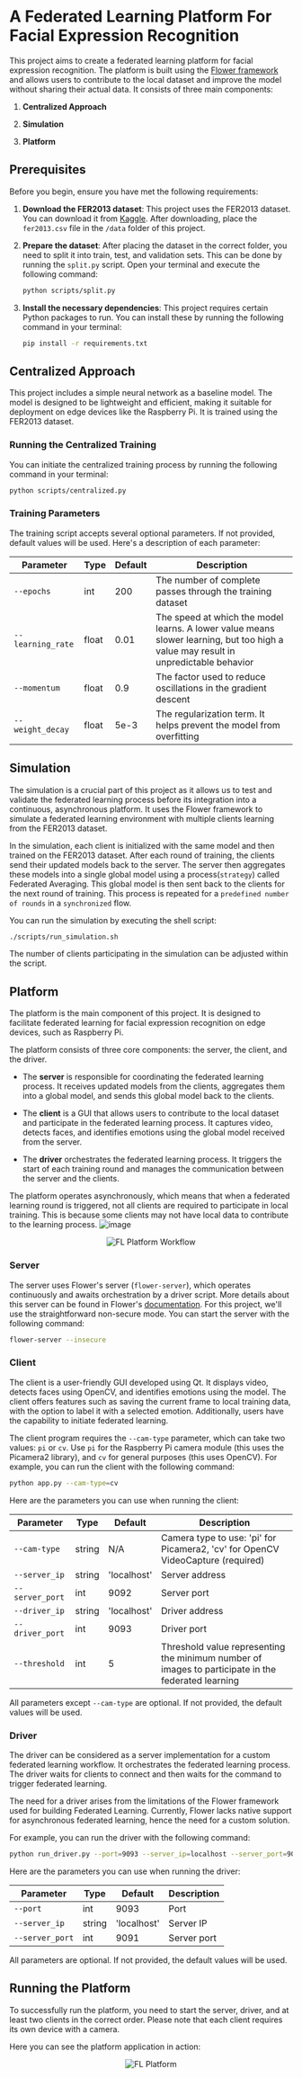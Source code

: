 # A Federated Learning Platform For Facial Expression Recognition

This project aims to create a federated learning platform for facial expression recognition. The platform is built using the [Flower framework](https://flower.dev/) and allows users to contribute to the local dataset and improve the model without sharing their actual data. It consists of three main components:

1. **Centralized Approach**

2. **Simulation**

3. **Platform**

## Prerequisites

Before you begin, ensure you have met the following requirements:

1. **Download the FER2013 dataset**: This project uses the FER2013 dataset. You can download it from [Kaggle](https://www.kaggle.com/c/challenges-in-representation-learning-facial-expression-recognition-challenge/data). After downloading, place the `fer2013.csv` file in the `/data` folder of this project.

2. **Prepare the dataset**: After placing the dataset in the correct folder, you need to split it into train, test, and validation sets. This can be done by running the `split.py` script. Open your terminal and execute the following command:

    ```sh
    python scripts/split.py
    ```

3. **Install the necessary dependencies**: This project requires certain Python packages to run. You can install these by running the following command in your terminal:

    ```sh
    pip install -r requirements.txt
    ```

## Centralized Approach

This project includes a simple neural network as a baseline model. The model is designed to be lightweight and efficient, making it suitable for deployment on edge devices like the Raspberry Pi. It is trained using the FER2013 dataset.

### Running the Centralized Training

You can initiate the centralized training process by running the following command in your terminal:

```sh
python scripts/centralized.py
```

### Training Parameters

The training script accepts several optional parameters. If not provided, default values will be used. Here's a description of each parameter:

| Parameter | Type | Default | Description |
| --- | --- | --- | --- |
| `--epochs` | int | 200 | The number of complete passes through the training dataset |
| `--learning_rate` | float | 0.01 | The speed at which the model learns. A lower value means slower learning, but too high a value may result in unpredictable behavior |
| `--momentum` | float | 0.9 | The factor used to reduce oscillations in the gradient descent |
| `--weight_decay` | float | 5e-3 | The regularization term. It helps prevent the model from overfitting |

## Simulation
The simulation is a crucial part of this project as it allows us to test and validate the federated learning process before its integration into a continuous, asynchronous platform. It uses the Flower framework to simulate a federated learning environment with multiple clients learning from the FER2013 dataset.

In the simulation, each client is initialized with the same model and then trained on the FER2013 dataset. After each round of training, the clients send their updated models back to the server. The server then aggregates these models into a single global model using a process(`strategy`) called Federated Averaging. This global model is then sent back to the clients for the next round of training. This process is repeated for a `predefined number of rounds` in a `synchronized` flow.

You can run the simulation by executing the shell script:

```sh
./scripts/run_simulation.sh
```

The number of clients participating in the simulation can be adjusted within the script.


## Platform

The platform is the main component of this project. It is designed to facilitate federated learning for facial expression recognition on edge devices, such as Raspberry Pi.

The platform consists of three core components: the server, the client, and the driver.

- The **server** is responsible for coordinating the federated learning process. It receives updated models from the clients, aggregates them into a global model, and sends this global model back to the clients.

- The **client** is a GUI that allows users to contribute to the local dataset and participate in the federated learning process. It captures video, detects faces, and identifies emotions using the global model received from the server.

- The **driver** orchestrates the federated learning process. It triggers the start of each training round and manages the communication between the server and the clients.

The platform operates asynchronously, which means that when a federated learning round is triggered, not all clients are required to participate in local training. This is because some clients may not have local data to contribute to the learning process.
![image]()
<p align="center">
  <img src="https://github.com/oqadiSAK/fl-fer/assets/107847428/2182444b-35a1-4242-8d68-e8121f6eceed" alt="FL Platform Workflow"/>
</p>

### Server

The server uses Flower's server (`flower-server`), which operates continuously and awaits orchestration by a driver script. More details about this server can be found in Flower's [documentation](https://flower.dev/docs/framework/ref-api-cli.html#flower-server). For this project, we'll use the straightforward non-secure mode. You can start the server with the following command:

```sh
flower-server --insecure
```

### Client

The client is a user-friendly GUI developed using Qt. It displays video, detects faces using OpenCV, and identifies emotions using the model. The client offers features such as saving the current frame to local training data, with the option to label it with a selected emotion. Additionally, users have the capability to initiate federated learning.

The client program requires the `--cam-type` parameter, which can take two values: `pi` or `cv`. Use `pi` for the Raspberry Pi camera module (this uses the Picamera2 library), and `cv` for general purposes (this uses OpenCV). For example, you can run the client with the following command:

```sh
python app.py --cam-type=cv
```

Here are the parameters you can use when running the client:

| Parameter | Type | Default | Description |
| --- | --- | --- | --- |
| `--cam-type` | string | N/A | Camera type to use: 'pi' for Picamera2, 'cv' for OpenCV VideoCapture (required) |
| `--server_ip` | string | 'localhost' | Server address |
| `--server_port` | int | 9092 | Server port |
| `--driver_ip` | string | 'localhost' | Driver address |
| `--driver_port` | int | 9093 | Driver port |
| `--threshold` | int | 5 | Threshold value representing the minimum number of images to participate in the federated learning |

All parameters except `--cam-type` are optional. If not provided, the default values will be used.

### Driver

The driver can be considered as a server implementation for a custom federated learning workflow. It orchestrates the federated learning process. The driver waits for clients to connect and then waits for the command to trigger federated learning. 

The need for a driver arises from the limitations of the Flower framework used for building Federated Learning. Currently, Flower lacks native support for asynchronous federated learning, hence the need for a custom solution.

For example, you can run the driver with the following command:

```sh
python run_driver.py --port=9093 --server_ip=localhost --server_port=9091
```
Here are the parameters you can use when running the driver:

| Parameter | Type | Default | Description |
| --- | --- | --- | --- |
| `--port` | int | 9093 | Port |
| `--server_ip` | string | 'localhost' | Server IP |
| `--server_port` | int | 9091 | Server port |

All parameters are optional. If not provided, the default values will be used.

## Running the Platform

To successfully run the platform, you need to start the server, driver, and at least two clients in the correct order. Please note that each client requires its own device with a camera.

Here you can see the platform application in action:
<p align="center">
  <img src="https://github.com/oqadiSAK/fl-fer/assets/107847428/55e27c08-bfe1-42e1-94cf-cd297380b011" alt="FL Platform"/>
</p>
